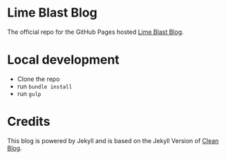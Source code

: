 # Lime Blast Blog

The official repo for the GitHub Pages hosted [Lime Blast Blog](http://limeblast.co.uk).

# Local development
- Clone the repo
- run `bundle install`
- run `gulp`

# Credits
This blog is powered by Jekyll and is based on the Jekyll Version of [Clean Blog](http://startbootstrap.com/template-overviews/clean-blog/).
